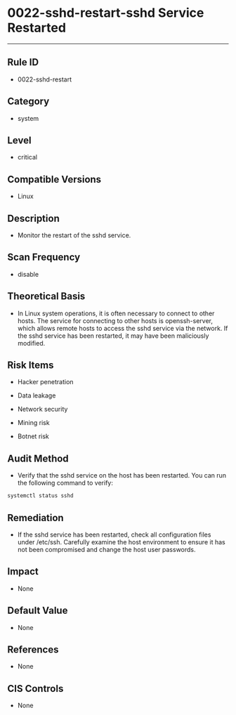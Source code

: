 # 0022-sshd-restart-sshd Service Restarted
---

## Rule ID

- 0022-sshd-restart


## Category

- system


## Level

- critical


## Compatible Versions

- Linux


## Description

- Monitor the restart of the sshd service.


## Scan Frequency

- disable

## Theoretical Basis

- In Linux system operations, it is often necessary to connect to other hosts. The service for connecting to other hosts is openssh-server, which allows remote hosts to access the sshd service via the network. If the sshd service has been restarted, it may have been maliciously modified.

## Risk Items

- Hacker penetration

- Data leakage

- Network security

- Mining risk

- Botnet risk


## Audit Method

- Verify that the sshd service on the host has been restarted. You can run the following command to verify:

```bash
systemctl status sshd
```

## Remediation

- If the sshd service has been restarted, check all configuration files under /etc/ssh. Carefully examine the host environment to ensure it has not been compromised and change the host user passwords.

## Impact

- None

## Default Value

- None

## References

- None

## CIS Controls

- None